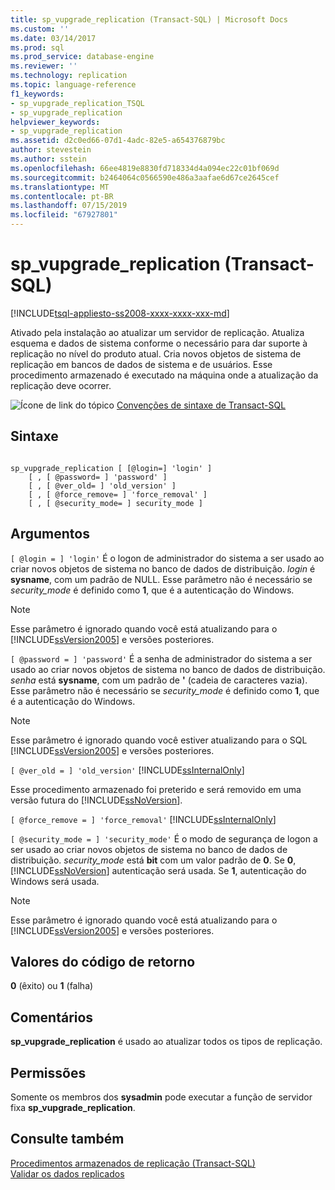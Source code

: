 ```yaml
---
title: sp_vupgrade_replication (Transact-SQL) | Microsoft Docs
ms.custom: ''
ms.date: 03/14/2017
ms.prod: sql
ms.prod_service: database-engine
ms.reviewer: ''
ms.technology: replication
ms.topic: language-reference
f1_keywords:
- sp_vupgrade_replication_TSQL
- sp_vupgrade_replication
helpviewer_keywords:
- sp_vupgrade_replication
ms.assetid: d2c0ed66-07d1-4adc-82e5-a654376879bc
author: stevestein
ms.author: sstein
ms.openlocfilehash: 66ee4819e8830fd718334d4a094ec22c01bf069d
ms.sourcegitcommit: b2464064c0566590e486a3aafae6d67ce2645cef
ms.translationtype: MT
ms.contentlocale: pt-BR
ms.lasthandoff: 07/15/2019
ms.locfileid: "67927801"
---
```

# <a name="spvupgradereplication-transact-sql"></a>sp_vupgrade_replication (Transact-SQL)
[!INCLUDE[tsql-appliesto-ss2008-xxxx-xxxx-xxx-md](../../includes/tsql-appliesto-ss2008-xxxx-xxxx-xxx-md.md)]

  Ativado pela instalação ao atualizar um servidor de replicação. Atualiza esquema e dados de sistema conforme o necessário para dar suporte à replicação no nível do produto atual. Cria novos objetos de sistema de replicação em bancos de dados de sistema e de usuários. Esse procedimento armazenado é executado na máquina onde a atualização da replicação deve ocorrer.  
  
 ![Ícone de link do tópico](../../database-engine/configure-windows/media/topic-link.gif "Ícone de link do tópico") [Convenções de sintaxe de Transact-SQL](../../t-sql/language-elements/transact-sql-syntax-conventions-transact-sql.md)  
  
## <a name="syntax"></a>Sintaxe  
  
```  
  
sp_vupgrade_replication [ [@login=] 'login' ]  
    [ , [ @password= ] 'password' ]  
    [ , [ @ver_old= ] 'old_version' ]  
    [ , [ @force_remove= ] 'force_removal' ]  
    [ , [ @security_mode= ] security_mode ]  
```  
  
## <a name="arguments"></a>Argumentos  
`[ @login = ] 'login'` É o logon de administrador do sistema a ser usado ao criar novos objetos de sistema no banco de dados de distribuição. *login* é **sysname**, com um padrão de NULL. Esse parâmetro não é necessário se *security_mode* é definido como **1**, que é a autenticação do Windows.  
  
> [!NOTE]  
>  Esse parâmetro é ignorado quando você está atualizando para o [!INCLUDE[ssVersion2005](../../includes/ssversion2005-md.md)] e versões posteriores.  
  
`[ @password = ] 'password'` É a senha de administrador do sistema a ser usado ao criar novos objetos de sistema no banco de dados de distribuição. *senha* está **sysname**, com um padrão de **'** (cadeia de caracteres vazia). Esse parâmetro não é necessário se *security_mode* é definido como **1**, que é a autenticação do Windows.  
  
> [!NOTE]  
>  Esse parâmetro é ignorado quando você estiver atualizando para o SQL [!INCLUDE[ssVersion2005](../../includes/ssversion2005-md.md)] e versões posteriores.  
  
`[ @ver_old = ] 'old_version'` [!INCLUDE[ssInternalOnly](../../includes/ssinternalonly-md.md)]  
  
 Esse procedimento armazenado foi preterido e será removido em uma versão futura do [!INCLUDE[ssNoVersion](../../includes/ssnoversion-md.md)].  
  
`[ @force_remove = ] 'force_removal'` [!INCLUDE[ssInternalOnly](../../includes/ssinternalonly-md.md)]  
  
`[ @security_mode = ] 'security_mode'` É o modo de segurança de logon a ser usado ao criar novos objetos de sistema no banco de dados de distribuição. *security_mode* está **bit** com um valor padrão de **0**. Se **0**, [!INCLUDE[ssNoVersion](../../includes/ssnoversion-md.md)] autenticação será usada. Se **1**, autenticação do Windows será usada.  
  
> [!NOTE]  
>  Esse parâmetro é ignorado quando você está atualizando para o [!INCLUDE[ssVersion2005](../../includes/ssversion2005-md.md)] e versões posteriores.  
  
## <a name="return-code-values"></a>Valores do código de retorno  
 **0** (êxito) ou **1** (falha)  
  
## <a name="remarks"></a>Comentários  
 **sp_vupgrade_replication** é usado ao atualizar todos os tipos de replicação.  
  
## <a name="permissions"></a>Permissões  
 Somente os membros dos **sysadmin** pode executar a função de servidor fixa **sp_vupgrade_replication**.  
  
## <a name="see-also"></a>Consulte também  
 [Procedimentos armazenados de replicação &#40;Transact-SQL&#41;](../../relational-databases/system-stored-procedures/replication-stored-procedures-transact-sql.md)   
 [Validar os dados replicados](../../relational-databases/replication/validate-data-at-the-subscriber.md)  
  
  
